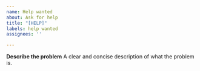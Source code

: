 ```yaml
---
name: Help wanted
about: Ask for help
title: "[HELP]"
labels: help wanted
assignees: ''

---
```


**Describe the problem**
A clear and concise description of what the problem is.